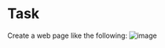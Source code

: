 # Task
Create a web page like the following:
![image](https://user-images.githubusercontent.com/85792514/170820738-f25723aa-6448-44db-bd3e-5e9c6559cafc.png)
